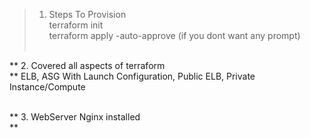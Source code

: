 > 1. Steps To Provision <br /> 
terraform init <br />
terraform apply -auto-approve (if you dont want any prompt) <br /> <br />

** 2. Covered all aspects of terraform <br /> **
ELB, ASG With Launch Configuration, Public ELB, Private Instance/Compute <br /> <br />

** 3. WebServer Nginx installed <br /> **